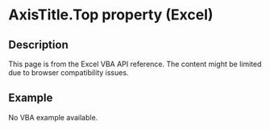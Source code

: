 # AxisTitle.Top property (Excel)

## Description
This page is from the Excel VBA API reference. The content might be limited due to browser compatibility issues.

## Example
No VBA example available.
